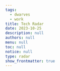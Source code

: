 ```yaml
---
tags: 
  - dwarves
  - work
title: Tech Radar
date: 2023-10-25
description: null
authors: null
menu: null
toc: null
notice: null
type: radar
show_frontmatter: true
---
```

